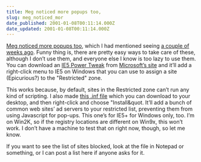 ```yaml
---
title: Meg noticed more popups too,
slug: meg_noticed_mor
date_published: 2001-01-08T00:11:14.000Z
date_updated: 2001-01-08T00:11:14.000Z
---
```


[Meg noticed more popups too](http://www.megnut.com/archive.asp?which=2001_01_01_archive.inc#1883368), which I had mentioned seeing [a couple of weeks ago](/index.php?blogarch/2000_12_01_archive.php#1721995). Funny thing is, there are pretty easy ways to take care of these, although I don’t use them, and everyone else I know is too lazy to use them. You can download an [IE5 Power Tweak](http://www.microsoft.com/windows/ie/webaccess/pwrtwks.exe) from [Microsoft’s site](http://www.microsoft.com/Windows/IE/WebAccess/default.asp) and it’ll add a right-click menu to IE5 on Windows that you can use to assign a site (Epicurious?) to the "Restricted" zone.

This works because, by default, sites in the Restricted zone can’t run any kind of scripting. I also made [this .inf file](/tools/seczones.inf) which you can download to your desktop, and then right-click and choose "Install&quot. It’ll add a bunch of common web sites’ ad servers to your restricted list, preventing them from using Javascript for pop-ups. This one’s for IE5+ for Windows only, too. I’m on Win2K, so if the registry locations are different on Win9x, this won’t work. I don’t have a machine to test that on right now, though, so let me know.

If you want to see the list of sites blocked, look at the file in Notepad or something, or I can post a list here if anyone asks for it.
